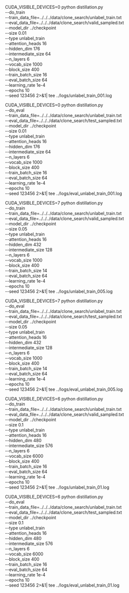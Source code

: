 CUDA_VISIBLE_DEVICES=0 python distillation.py \
    --do_train \
    --train_data_file=../../../data/clone_search/unlabel_train.txt \
    --eval_data_file=../../../data/clone_search/valid_sampled.txt \
    --model_dir ../checkpoint \
    --size 0.01 \
    --type unlabel_train \
    --attention_heads 16 \
    --hidden_dim 176 \
    --intermediate_size 64 \
    --n_layers 6 \
    --vocab_size 1000 \
    --block_size 400 \
    --train_batch_size 16 \
    --eval_batch_size 64 \
    --learning_rate 1e-4 \
    --epochs 10 \
    --seed 123456 2>&1| tee ../logs/unlabel_train_001.log

CUDA_VISIBLE_DEVICES=0 python distillation.py \
    --do_eval \
    --train_data_file=../../../data/clone_search/unlabel_train.txt \
    --eval_data_file=../../../data/clone_search/test_sampled.txt \
    --model_dir ../checkpoint \
    --size 0.01 \
    --type unlabel_train \
    --attention_heads 16 \
    --hidden_dim 176 \
    --intermediate_size 64 \
    --n_layers 6 \
    --vocab_size 1000 \
    --block_size 400 \
    --train_batch_size 16 \
    --eval_batch_size 64 \
    --learning_rate 1e-4 \
    --epochs 10 \
    --seed 123456 2>&1| tee ../logs/eval_unlabel_train_001.log


CUDA_VISIBLE_DEVICES=7 python distillation.py \
    --do_train \
    --train_data_file=../../../data/clone_search/unlabel_train.txt \
    --eval_data_file=../../../data/clone_search/valid_sampled.txt \
    --model_dir ../checkpoint \
    --size 0.05 \
    --type unlabel_train \
    --attention_heads 16 \
    --hidden_dim 432 \
    --intermediate_size 128 \
    --n_layers 6 \
    --vocab_size 1000 \
    --block_size 400 \
    --train_batch_size 14 \
    --eval_batch_size 64 \
    --learning_rate 1e-4 \
    --epochs 10 \
    --seed 123456 2>&1| tee ../logs/unlabel_train_005.log


CUDA_VISIBLE_DEVICES=7 python distillation.py \
    --do_eval \
    --train_data_file=../../../data/clone_search/unlabel_train.txt \
    --eval_data_file=../../../data/clone_search/test_sampled.txt \
    --model_dir ../checkpoint \
    --size 0.05 \
    --type unlabel_train \
    --attention_heads 16 \
    --hidden_dim 432 \
    --intermediate_size 128 \
    --n_layers 6 \
    --vocab_size 1000 \
    --block_size 400 \
    --train_batch_size 14 \
    --eval_batch_size 64 \
    --learning_rate 1e-4 \
    --epochs 10 \
    --seed 123456 2>&1| tee ../logs/eval_unlabel_train_005.log

CUDA_VISIBLE_DEVICES=6 python distillation.py \
    --do_train \
    --train_data_file=../../../data/clone_search/unlabel_train.txt \
    --eval_data_file=../../../data/clone_search/valid_sampled.txt \
    --model_dir ../checkpoint \
    --size 0.1 \
    --type unlabel_train \
    --attention_heads 16 \
    --hidden_dim 480 \
    --intermediate_size 576 \
    --n_layers 6 \
    --vocab_size 6000 \
    --block_size 400 \
    --train_batch_size 16 \
    --eval_batch_size 64 \
    --learning_rate 1e-4 \
    --epochs 10 \
    --seed 123456 2>&1| tee ../logs/unlabel_train_01.log

CUDA_VISIBLE_DEVICES=6 python distillation.py \
    --do_eval \
    --train_data_file=../../../data/clone_search/unlabel_train.txt \
    --eval_data_file=../../../data/clone_search/test_sampled.txt \
    --model_dir ../checkpoint \
    --size 0.1 \
    --type unlabel_train \
    --attention_heads 16 \
    --hidden_dim 480 \
    --intermediate_size 576 \
    --n_layers 6 \
    --vocab_size 6000 \
    --block_size 400 \
    --train_batch_size 16 \
    --eval_batch_size 64 \
    --learning_rate 1e-4 \
    --epochs 10 \
    --seed 123456 2>&1| tee ../logs/eval_unlabel_train_01.log